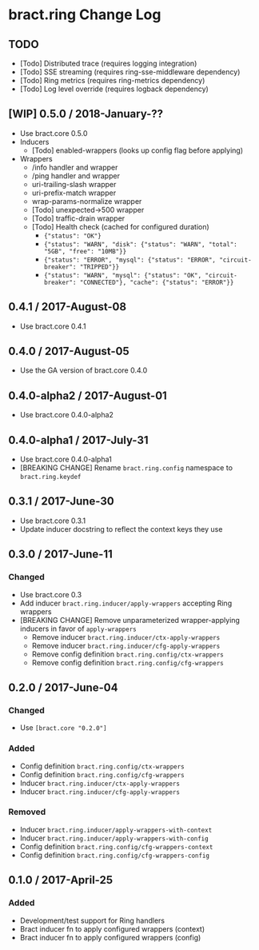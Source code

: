 # bract.ring Change Log

## TODO

- [Todo] Distributed trace (requires logging integration)
- [Todo] SSE streaming (requires ring-sse-middleware dependency)
- [Todo] Ring metrics  (requires ring-metrics dependency)
- [Todo] Log level override (requires logback dependency)


## [WIP] 0.5.0 / 2018-January-??

- Use bract.core 0.5.0
- Inducers
  - [Todo] enabled-wrappers (looks up config flag before applying)
- Wrappers
  - /info handler and wrapper
  - /ping handler and wrapper
  - uri-trailing-slash wrapper
  - uri-prefix-match wrapper
  - wrap-params-normalize wrapper
  - [Todo] unexpected->500 wrapper
  - [Todo] traffic-drain wrapper
  - [Todo] Health check (cached for configured duration)
    - `{"status": "OK"}`
    - `{"status": "WARN", "disk": {"status": "WARN", "total": "5GB", "free": "10MB"}}`
    - `{"status": "ERROR", "mysql": {"status": "ERROR", "circuit-breaker": "TRIPPED"}}`
    - `{"status": "WARN", "mysql": {"status": "OK", "circuit-breaker": "CONNECTED"}, "cache": {"status": "ERROR"}}`


## 0.4.1 / 2017-August-08

- Use bract.core 0.4.1


## 0.4.0 / 2017-August-05

- Use the GA version of bract.core 0.4.0


## 0.4.0-alpha2 / 2017-August-01

- Use bract.core 0.4.0-alpha2


## 0.4.0-alpha1 / 2017-July-31

- Use bract.core 0.4.0-alpha1
- [BREAKING CHANGE] Rename `bract.ring.config` namespace to `bract.ring.keydef`


## 0.3.1 / 2017-June-30
- Use bract.core 0.3.1
- Update inducer docstring to reflect the context keys they use


## 0.3.0 / 2017-June-11
### Changed
- Use bract.core 0.3
- Add inducer `bract.ring.inducer/apply-wrappers` accepting Ring wrappers
- [BREAKING CHANGE] Remove unparameterized wrapper-applying inducers in favor of `apply-wrappers`
  - Remove inducer `bract.ring.inducer/ctx-apply-wrappers`
  - Remove inducer `bract.ring.inducer/cfg-apply-wrappers`
  - Remove config definition `bract.ring.config/ctx-wrappers`
  - Remove config definition `bract.ring.config/cfg-wrappers`


## 0.2.0 / 2017-June-04
### Changed
- Use `[bract.core "0.2.0"]`

### Added
- Config definition `bract.ring.config/ctx-wrappers`
- Config definition `bract.ring.config/cfg-wrappers`
- Inducer `bract.ring.inducer/ctx-apply-wrappers`
- Inducer `bract.ring.inducer/cfg-apply-wrappers`

### Removed
- Inducer `bract.ring.inducer/apply-wrappers-with-context`
- Inducer `bract.ring.inducer/apply-wrappers-with-config`
- Config definition `bract.ring.config/cfg-wrappers-context`
- Config definition `bract.ring.config/cfg-wrappers-config`


## 0.1.0 / 2017-April-25
### Added
- Development/test support for Ring handlers
- Bract inducer fn to apply configured wrappers (context)
- Bract inducer fn to apply configured wrappers (config)
